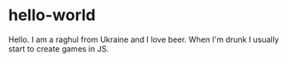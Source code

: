 # hello-world
Hello. I am a raghul from Ukraine and I love beer. When I'm drunk I usually start to create games in JS. 
